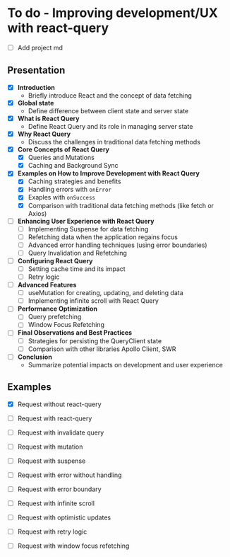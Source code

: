 # To do - Improving development/UX with react-query

- [ ] Add project md

## Presentation

- [x] **Introduction**
    - Briefly introduce React and the concept of data fetching
- [x] **Global state**
    - Define difference between client state and server state
- [x] **What is React Query**
    - Define React Query and its role in managing server state
- [x] **Why React Query**
    - Discuss the challenges in traditional data fetching methods
- [x] **Core Concepts of React Query**
    - [x] Queries and Mutations
    - [x] Caching and Background Sync
- [x] **Examples on How to Improve Development with React Query**
    - [x] Caching strategies and benefits
    - [x] Handling errors with `onError`
    - [x] Exaples with `onSuccess`
    - [x] Comparison with traditional data fetching methods (like fetch or Axios)
- [ ] **Enhancing User Experience with React Query**
    - [ ] Implementing Suspense for data fetching
    - [ ] Refetching data when the application regains focus
    - [ ] Advanced error handling techniques (using error boundaries)
    - [ ] Query Invalidation and Refetching
- [ ] **Configuring React Query**
    - [ ] Setting cache time and its impact
    - [ ] Retry logic
- [ ] **Advanced Features**
    - [ ] useMutation for creating, updating, and deleting data
    - [ ] Implementing infinite scroll with React Query
- [ ] **Performance Optimization**
    - [ ] Query prefetching
    - [ ] Window Focus Refetching
- [ ] **Final Observations and Best Practices**
    - [ ] Strategies for persisting the QueryClient state
    - [ ] Comparison with other libraries Apollo Client, SWR
- [ ] **Conclusion**
    - Summarize potential impacts on development and user experience

## Examples

- [x] Request without react-query
- [ ] Request with react-query
- [ ] Request with invalidate query
- [ ] Request with mutation
- [ ] Request with suspense
- [ ] Request with error without handling
- [ ] Request with error boundary
- [ ] Request with infinite scroll
- [ ] Request with optimistic updates
- [ ] Request with retry logic
- [ ] Request with window focus refetching



